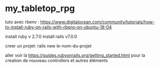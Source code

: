 # my_tabletop_rpg

tuto avec rbenv :
https://www.digitalocean.com/community/tutorials/how-to-install-ruby-on-rails-with-rbenv-on-ubuntu-18-04

install ruby v 2.7.0
install rails v7.0.0

creer un projet:
rails new le-nom-du-projet


aller voir là https://guides.rubyonrails.org/getting_started.html
pour la creation de nouveau controllers et autres éléments